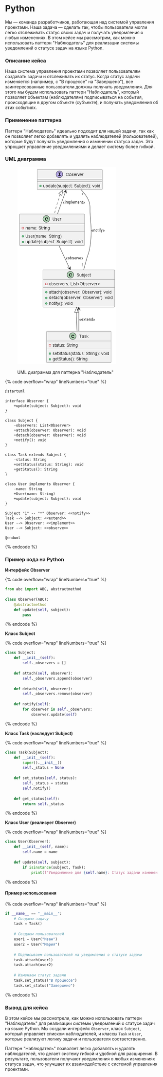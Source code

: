 # Python

Мы — команда разработчиков, работающая над системой управления проектами. Наша задача — сделать так, чтобы пользователи могли легко отслеживать статус своих задач и получать уведомления о любых изменениях. В этом кейсе мы рассмотрим, как можно использовать паттерн "Наблюдатель" для реализации системы уведомлений о статусе задач на языке Python.

### Описание кейса

Наша система управления проектами позволяет пользователям создавать задачи и отслеживать их статус. Когда статус задачи изменяется (например, с "В процессе" на "Завершено"), все заинтересованные пользователи должны получать уведомления. Для этого мы будем использовать паттерн "Наблюдатель", который позволяет объектам (наблюдателям) подписываться на события, происходящие в другом объекте (субъекте), и получать уведомления об этих событиях.

### Применение паттерна

Паттерн "Наблюдатель" идеально подходит для нашей задачи, так как он позволяет легко добавлять и удалять наблюдателей (пользователей), которые будут получать уведомления о изменении статуса задач. Это упрощает управление уведомлениями и делает систему более гибкой.

### UML диаграмма

<figure><img src="../../../../../.gitbook/assets/image (108).png" alt=""><figcaption><p>UML диаграмма для паттерна "Наблюдатель"</p></figcaption></figure>

{% code overflow="wrap" lineNumbers="true" %}
```plant-uml
@startuml

interface Observer {
    +update(subject: Subject): void
}

class Subject {
    -observers: List<Observer>
    +attach(observer: Observer): void
    +detach(observer: Observer): void
    +notify(): void
}

class Task extends Subject {
    -status: String
    +setStatus(status: String): void
    +getStatus(): String
}

class User implements Observer {
    -name: String
    +User(name: String)
    +update(subject: Subject): void
}

Subject "1" -- "*" Observer: <<notify>>
Task --> Subject: <<extend>>
User --> Observer: <<implement>>
User --> Subject: <<observe>>

@enduml
```
{% endcode %}

### Пример кода на Python

**Интерфейс Observer**

{% code overflow="wrap" lineNumbers="true" %}
```python
from abc import ABC, abstractmethod

class Observer(ABC):
    @abstractmethod
    def update(self, subject):
        pass
```
{% endcode %}

**Класс Subject**

{% code overflow="wrap" lineNumbers="true" %}
```python
class Subject:
    def __init__(self):
        self._observers = []

    def attach(self, observer):
        self._observers.append(observer)

    def detach(self, observer):
        self._observers.remove(observer)

    def notify(self):
        for observer in self._observers:
            observer.update(self)
```
{% endcode %}

**Класс Task (наследует Subject)**

{% code overflow="wrap" lineNumbers="true" %}
```python
class Task(Subject):
    def __init__(self):
        super().__init__()
        self._status = None

    def set_status(self, status):
        self._status = status
        self.notify()

    def get_status(self):
        return self._status
```
{% endcode %}

**Класс User (реализует Observer)**

{% code overflow="wrap" lineNumbers="true" %}
```python
class User(Observer):
    def __init__(self, name):
        self.name = name

    def update(self, subject):
        if isinstance(subject, Task):
            print(f"Уведомление для {self.name}: Статус задачи изменен на {subject.get_status()}")
```
{% endcode %}

#### Пример использования

{% code overflow="wrap" lineNumbers="true" %}
```python
if __name__ == "__main__":
    # Создаем задачу
    task = Task()

    # Создаем пользователей
    user1 = User("Иван")
    user2 = User("Мария")

    # Подписываем пользователей на уведомления о статусе задачи
    task.attach(user1)
    task.attach(user2)

    # Изменяем статус задачи
    task.set_status("В процессе")
    task.set_status("Завершено")
```
{% endcode %}

### Вывод для кейса

В этом кейсе мы рассмотрели, как можно использовать паттерн "Наблюдатель" для реализации системы уведомлений о статусе задач на языке Python. Мы создали интерфейс `Observer`, класс `Subject`, который управляет списком наблюдателей, и классы `Task` и `User`, которые реализуют логику задачи и пользователя соответственно.

Паттерн "Наблюдатель" позволяет легко добавлять и удалять наблюдателей, что делает систему гибкой и удобной для расширения. В результате, пользователи получают уведомления о любых изменениях статуса задач, что улучшает их взаимодействие с системой управления проектами.
